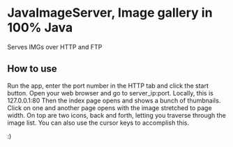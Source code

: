 # JavaImageServer, Image gallery in 100% Java
Serves IMGs over HTTP and FTP

How to use
----------
Run the app, enter the port number in the HTTP tab and click the start button.
Open your web browser and go to server_ip:port. Locally, this is 127.0.0.1:80
Then the index page opens and shows a bunch of thumbnails.
Click on one and another page opens with the image stretched to page width.
On top are two icons, back and forth, letting you traverse through the image list.
You can also use the cursor keys to accomplish this.

:)
